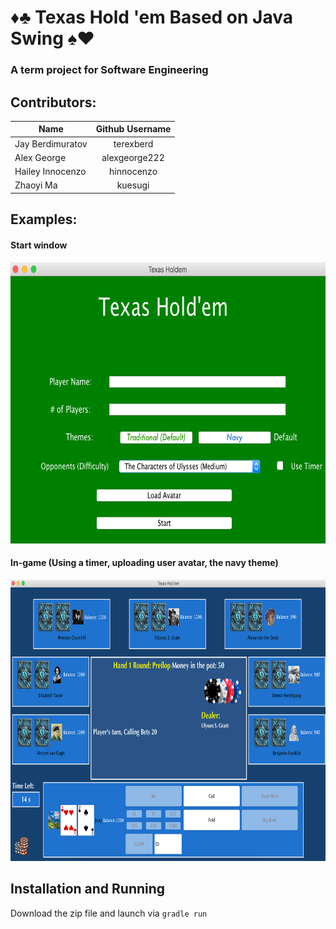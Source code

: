 # ♦️♣️ Texas Hold 'em Based on Java Swing ♠️❤️
### A term project for Software Engineering


## Contributors:
| Name | Github Username |    
| ------------- |:-------------:|
| Jay Berdimuratov | terexberd |
| Alex George | alexgeorge222 |
| Hailey Innocenzo | hinnocenzo |
| Zhaoyi Ma | kuesugi |

## Examples:
#### Start window
<img src="/Login.png" alt="Login" height="450" width="720"/>

#### In-game (Using a timer, uploading user avatar, the navy theme)
<img src="/in-game.png" alt="Login" height="450" width="750"/>


## Installation and Running
Download the zip file and launch via `gradle run`
